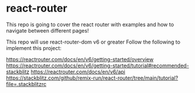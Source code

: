 # react-router
This repo is going to cover the react router with examples and how to navigate between different pages!

This repo will use react-router-dom v6 or greater
Follow the following to implement this project:

https://reactrouter.com/docs/en/v6/getting-started/overview
https://reactrouter.com/docs/en/v6/getting-started/tutorial#recommended-stackblitz
https://reactrouter.com/docs/en/v6/api
https://stackblitz.com/github/remix-run/react-router/tree/main/tutorial?file=.stackblitzrc
